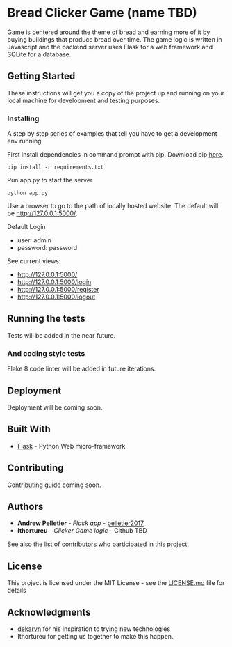 # Bread Clicker Game (name TBD)

Game is centered around the theme of bread and earning more of it by buying buildings that produce bread over time. The game logic is written in Javascript and the backend server uses Flask for a web framework and SQLite for a database.

## Getting Started

These instructions will get you a copy of the project up and running on your local machine for development and testing purposes.

### Installing

A step by step series of examples that tell you have to get a development env running

First install dependencies in command prompt with pip. Download pip [here](https://pip.pypa.io/en/stable/installing/).

```
pip install -r requirements.txt
```

Run app.py to start the server.

```
python app.py
```

Use a browser to go to the path of locally hosted website. The default will be http://127.0.0.1:5000/.

Default Login

* user: admin
* password: password

See current views:
* http://127.0.0.1:5000/
* http://127.0.0.1:5000/login
* http://127.0.0.1:5000/register
* http://127.0.0.1:5000/logout

## Running the tests

Tests will be added in the near future.

### And coding style tests

Flake 8 code linter will be added in future iterations.

## Deployment

Deployment will be coming soon.

## Built With

* [Flask](http://flask.pocoo.org/) - Python Web micro-framework

## Contributing

Contributing guide coming soon.

## Authors

* **Andrew Pelletier** - *Flask app* - [pelletier2017](https://github.com/pelletier2017)
* **Ithortureu** - *Clicker Game logic* - Github TBD

See also the list of [contributors](https://github.com/pelletier2017/Clicker-Game/graphs/contributors) who participated in this project.

## License

This project is licensed under the MIT License - see the [LICENSE.md](LICENSE.md) file for details

## Acknowledgments

* [dekarvn](https://github.com/minhd/) for his inspiration to trying new technologies
* Ithortureu for getting us together to make this happen.